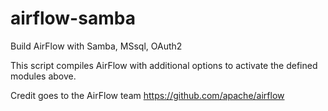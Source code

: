 # airflow-samba
Build AirFlow with Samba, MSsql, OAuth2

This script compiles AirFlow with additional options to activate the defined modules above.


Credit goes to the AirFlow team https://github.com/apache/airflow
